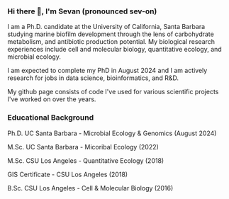 ### Hi there 👋, I'm Sevan (pronounced sev-on)
I am a Ph.D. candidate at the University of California, Santa Barbara studying marine biofilm development through the lens of carbohydrate metabolism, and antibiotic production potential. My biological research experiences include cell and molecular biology, quantitative ecology, and microbial ecology. 

I am expected to complete my PhD in August 2024 and I am actively research for jobs in data science, bioinformatics, and R&D. 

My github page consists of code I've used for various scientific projects I've worked on over the years.

### Educational Background
Ph.D. UC Santa Barbara - Microbial Ecology & Genomics (August 2024)

M.Sc. UC Santa Barbara - Micoribal Ecology (2022)

M.Sc. CSU Los Angeles - Quantitative Ecology (2018)

GIS Certificate - CSU Los Angeles (2018)

B.Sc. CSU Los Angeles - Cell & Molecular Biology (2016)
